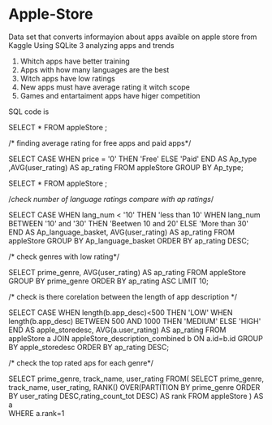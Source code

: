 # Apple-Store
Data set that converts informayion about apps avaible on apple store from Kaggle
Using SQLite 3 analyzing apps and trends
1. Whitch apps have better training
2. Apps  with how many languages are the best
3. Witch apps have low ratings
4. New apps must have average rating it witch scope
5. Games and entartaiment apps have higer competition


SQL code is 

SELECT * FROM appleStore ; 

/* finding average rating for free apps and paid apps*/

SELECT CASE
       WHEN price = '0' THEN 'Free'
       ELSE 'Paid'
       END AS Ap_type
       ,AVG(user_rating) AS ap_rating
       FROM  appleStore
       GROUP BY Ap_type;
       
 SELECT * FROM appleStore ; 
 
 /*check number of language ratings compare with ap ratings*/     

SELECT CASE
       WHEN lang_num < '10' THEN 'less than 10'
       WHEN lang_num BETWEEN '10' and '30' THEN 'Beetwen 10 and 20'
       ELSE 'More than 30'
       END AS Ap_language_basket,
AVG(user_rating) AS ap_rating
FROM  appleStore
GROUP BY Ap_language_basket
ORDER BY   ap_rating DESC;

/*  check genres with low rating*/
  
SELECT prime_genre,
       AVG(user_rating) AS ap_rating
  FROM  appleStore     
  GROUP BY  prime_genre
ORDER BY   ap_rating ASC
LIMIT 10;

/* check is there corelation between the length of app description */

 SELECT  CASE
          WHEN length(b.app_desc)<500 THEN 'LOW'
          WHEN length(b.app_desc) BETWEEN 500 AND 1000 THEN 'MEDIUM'
          ELSE 'HIGH'
         END AS apple_storedesc,
  AVG(a.user_rating) AS ap_rating
  FROM  appleStore a
  JOIN     appleStore_description_combined b
  ON a.id=b.id 
  GROUP BY apple_storedesc
  ORDER BY  ap_rating DESC;
  
/* check the top rated aps for each genre*/

SELECT prime_genre,
       track_name,
       user_rating
 FROM( 
       SELECT
       prime_genre,
       track_name,
       user_rating,
       RANK() OVER(PARTITION BY prime_genre ORDER BY user_rating DESC,rating_count_tot DESC) AS rank FROM appleStore )    AS a   
 WHERE a.rank=1 
